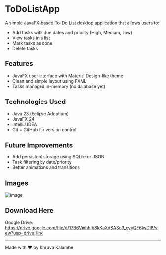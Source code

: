 # ToDoListApp

A simple JavaFX-based To-Do List desktop application that allows users to:

- Add tasks with due dates and priority (High, Medium, Low)
- View tasks in a list
- Mark tasks as done
- Delete tasks

## Features
- JavaFX user interface with Material Design-like theme
- Clean and simple layout using FXML
- Tasks managed in-memory (no database yet)

## Technologies Used
- Java 23 (Eclipse Adoptium)
- JavaFX 24
- IntelliJ IDEA
- Git + GitHub for version control

## Future Improvements
- Add persistent storage using SQLite or JSON
- Task filtering by date/priority
- Better animations and transitions

## Images
  ![image](https://github.com/user-attachments/assets/f41ae930-9553-411a-973e-7090d4d35c7e)

## Download Here
   Google Drive: https://drive.google.com/file/d/17B6VmhhIb8kKaXdSASo3_cyyQF6lwDI8/view?usp=drive_link

---

Made with ❤️ by Dhruva Kalambe
